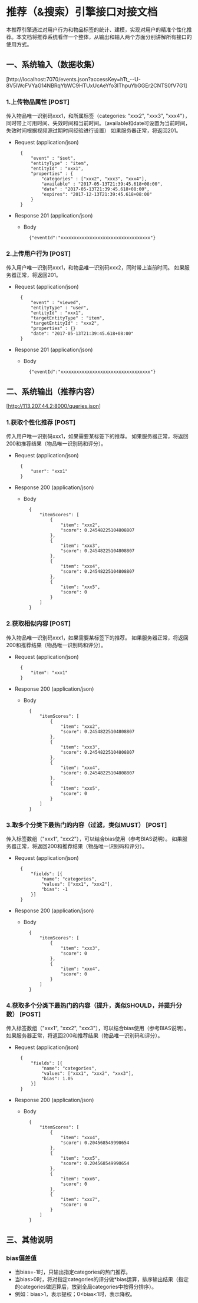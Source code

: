 # 推荐（&搜索）引擎接口对接文档

本推荐引擎通过对用户行为和物品标签的统计、建模，实现对用户的精准个性化推荐。本文档将推荐系统看作一个整体，从输出和输入两个方面分别讲解所有接口的使用方式。

## 一、系统输入（数据收集）
[http://localhost:7070/events.json?accessKey=hTt_--U-8V5lWcFVYaG14NBRqYbWC9HTUxUcAeYfo3IThpuYbGGEr2CNTS0fV7G1]

### 1.上传物品属性 [POST]

传入物品唯一识别码xxx1，和所属标签（categories: "xxx2", "xxx3", "xxx4"），同时带上可用时间、失效时间和当前时间。（available和date可设置为当前时间，失效时间根据视频源过期时间经验进行设置）
如果服务器正常，将返回201。

+ Request (application/json)

        {
            "event" : "$set",
            "entityType" : "item",
            "entityId" : "xxx1",
            "properties" : {
                "categories" : ["xxx2", "xxx3", "xxx4"],
                "available" : "2017-05-13T21:39:45.618+08:00",
                "date" : "2017-05-13T21:39:45.618+08:00",
                "expires": "2017-12-13T21:39:45.618+08:00"
            }
        }

+ Response 201 (application/json)

    + Body

            {"eventId":"xxxxxxxxxxxxxxxxxxxxxxxxxxxxxxxxxx"}
        
        
        
        

### 2.上传用户行为 [POST]

传入用户唯一识别码xxx1，和物品唯一识别码xxx2，同时带上当前时间。
如果服务器正常，将返回201。

+ Request (application/json)

        {
            "event" : "viewed",
            "entityType" : "user",
            "entityId" : "xxx1",
            "targetEntityType" : "item",
            "targetEntityId" : "xxx2",
            "properties" : {}
            "date": "2017-05-13T21:39:45.618+08:00"
        }

+ Response 201 (application/json)

    + Body

            {"eventId":"xxxxxxxxxxxxxxxxxxxxxxxxxxxxxxxxxx"}





## 二、系统输出（推荐内容）
[http://113.207.44.2:8000/queries.json]

### 1.获取个性化推荐 [POST]

传入用户唯一识别码xxx1，如果需要某标签下的推荐。
如果服务器正常，将返回200和推荐结果（物品唯一识别码和评分）。

+ Request (application/json)
    
        {
            "user": "xxx1"
        }

+ Response 200 (application/json)

    + Body

            {
                "itemScores": [
                    {
                        "item": "xxx2",
                        "score": 0.24548225104808807
                    },
                    {
                        "item": "xxx3",
                        "score": 0.24548225104808807
                    },
                    {
                        "item": "xxx4",
                        "score": 0.24548225104808807
                    },
                    {
                        "item": "xxx5",
                        "score": 0
                    }
                ]
            }





### 2.获取相似内容 [POST]

传入物品唯一识别码xxx1，如果需要某标签下的推荐。
如果服务器正常，将返回200和推荐结果（物品唯一识别码和评分）。

+ Request (application/json)

        {
            "item": "xxx1"
        }

+ Response 200 (application/json)

    + Body

            {
                "itemScores": [
                    {
                        "item": "xxx2",
                        "score": 0.24548225104808807
                    },
                    {
                        "item": "xxx3",
                        "score": 0.24548225104808807
                    },
                    {
                        "item": "xxx4",
                        "score": 0.24548225104808807
                    },
                    {
                        "item": "xxx5",
                        "score": 0
                    }
                ]
            }





### 3.取多个分类下最热门的内容（过滤，类似MUST） [POST]

传入标签数组（"xxx1", "xxx2"），可以结合bias使用（参考BIAS说明）。
如果服务器正常，将返回200和推荐结果（物品唯一识别码和评分）。

+ Request (application/json)

        {
            "fields": [{
                "name": "categories",
                "values": ["xxx1", "xxx2"],
                "bias": -1
            }]
        }

+ Response 200 (application/json)

    + Body

            {
                "itemScores": [
                    {
                        "item": "xxx3",
                        "score": 0
                    },
                    {
                        "item": "xxx4",
                        "score": 0
                    }
                ]
            }





### 4.获取多个分类下最热门的内容（提升，类似SHOULD，并提升分数） [POST]

传入标签数组（"xxx1", "xxx2", "xxx3"），可以结合bias使用（参考BIAS说明）。
如果服务器正常，将返回200和推荐结果（物品唯一识别码和评分）。

+ Request (application/json)

        {
            "fields": [{
                "name": "categories",
                "values": ["xxx1", "xxx2", "xxx3"],
                "bias": 1.05
            }]
        }

+ Response 200 (application/json)

    + Body

            {
                "itemScores": [
                    {
                        "item": "xxx4",
                        "score": 0.204568549990654
                    },
                    {
                        "item": "xxx5",
                        "score": 0.204568549990654
                    },
                    {
                        "item": "xxx6",
                        "score": 0
                    },
                    {
                        "item": "xxx7",
                        "score": 0
                    }
                ]
            }
            
            
## 三、其他说明

### bias偏差值

+ 当bias=-1时，只输出指定categories的热门推荐。
+ 当bias>0时，将对指定categories的评分做*bias运算，排序输出结果（指定的categories做运算后，放到全局categories中按得分排序）。
+ 例如：bias>1，表示提权；0<bias<1时，表示降权。
